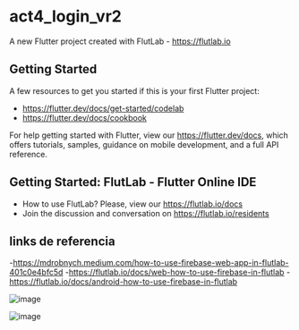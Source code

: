 # act4_login_vr2

A new Flutter project created with FlutLab - https://flutlab.io

## Getting Started

A few resources to get you started if this is your first Flutter project:

- https://flutter.dev/docs/get-started/codelab
- https://flutter.dev/docs/cookbook

For help getting started with Flutter, view our
https://flutter.dev/docs, which offers tutorials,
samples, guidance on mobile development, and a full API reference.

## Getting Started: FlutLab - Flutter Online IDE

- How to use FlutLab? Please, view our https://flutlab.io/docs
- Join the discussion and conversation on https://flutlab.io/residents
## links de referencia
-https://mdrobnych.medium.com/how-to-use-firebase-web-app-in-flutlab-401c0e4bfc5d
-https://flutlab.io/docs/web-how-to-use-firebase-in-flutlab
-https://flutlab.io/docs/android-how-to-use-firebase-in-flutlab

![image](https://github.com/estrellapopo123/ACT4/assets/144378353/680ad0b8-c4be-4899-9661-499f10e4487a)

![image](https://github.com/estrellapopo123/ACT4/assets/144378353/132ac0d8-10be-4ca6-ae2c-b21583633f34)




